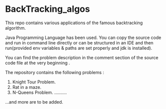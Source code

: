 # BackTracking_algos
This repo contains various applications of the famous backtracking algorithm. 

Java Programming Language has been used. You can copy the source code and run in command line directly or 
can be structured in an IDE and then run(provided env variables & paths are set properly and jdk is installed).

You can find the problem description in the comment section of the source code file at the very beginning .

The repository contains the following problems : 

1) Knight Tour Problem.
2) Rat in a maze.
3) N-Queens Problem.
  ..........
  
  
  ...and more are to be added.
